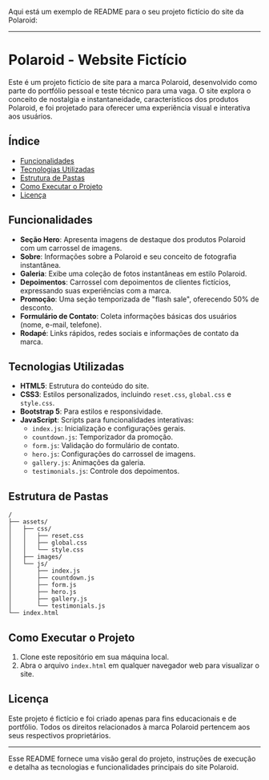 Aqui está um exemplo de README para o seu projeto fictício do site da Polaroid:

---

# Polaroid - Website Fictício

Este é um projeto fictício de site para a marca Polaroid, desenvolvido como parte do portfólio pessoal e teste técnico para uma vaga. O site explora o conceito de nostalgia e instantaneidade, característicos dos produtos Polaroid, e foi projetado para oferecer uma experiência visual e interativa aos usuários.

## Índice

- [Funcionalidades](#funcionalidades)
- [Tecnologias Utilizadas](#tecnologias-utilizadas)
- [Estrutura de Pastas](#estrutura-de-pastas)
- [Como Executar o Projeto](#como-executar-o-projeto)
- [Licença](#licença)

## Funcionalidades

- **Seção Hero**: Apresenta imagens de destaque dos produtos Polaroid com um carrossel de imagens.
- **Sobre**: Informações sobre a Polaroid e seu conceito de fotografia instantânea.
- **Galeria**: Exibe uma coleção de fotos instantâneas em estilo Polaroid.
- **Depoimentos**: Carrossel com depoimentos de clientes fictícios, expressando suas experiências com a marca.
- **Promoção**: Uma seção temporizada de "flash sale", oferecendo 50% de desconto.
- **Formulário de Contato**: Coleta informações básicas dos usuários (nome, e-mail, telefone).
- **Rodapé**: Links rápidos, redes sociais e informações de contato da marca.

## Tecnologias Utilizadas

- **HTML5**: Estrutura do conteúdo do site.
- **CSS3**: Estilos personalizados, incluindo `reset.css`, `global.css` e `style.css`.
- **Bootstrap 5**: Para estilos e responsividade.
- **JavaScript**: Scripts para funcionalidades interativas:
  - `index.js`: Inicialização e configurações gerais.
  - `countdown.js`: Temporizador da promoção.
  - `form.js`: Validação do formulário de contato.
  - `hero.js`: Configurações do carrossel de imagens.
  - `gallery.js`: Animações da galeria.
  - `testimonials.js`: Controle dos depoimentos.

## Estrutura de Pastas

```plaintext
/
├── assets/
│   ├── css/
│   │   ├── reset.css
│   │   ├── global.css
│   │   └── style.css
│   ├── images/
│   └── js/
│       ├── index.js
│       ├── countdown.js
│       ├── form.js
│       ├── hero.js
│       ├── gallery.js
│       └── testimonials.js
└── index.html
```

## Como Executar o Projeto

1. Clone este repositório em sua máquina local.
2. Abra o arquivo `index.html` em qualquer navegador web para visualizar o site.

## Licença

Este projeto é fictício e foi criado apenas para fins educacionais e de portfólio. Todos os direitos relacionados à marca Polaroid pertencem aos seus respectivos proprietários.

---

Esse README fornece uma visão geral do projeto, instruções de execução e detalha as tecnologias e funcionalidades principais do site Polaroid.

